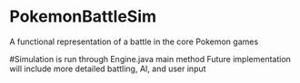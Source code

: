 # PokemonBattleSim
A functional representation of a battle in the core Pokemon games

#Simulation is run through Engine.java main method
Future implementation will include more detailed battling, AI, and user input
